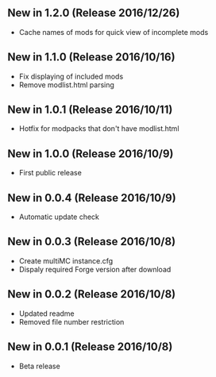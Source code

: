 ## New in 1.2.0 (Release 2016/12/26)
* Cache names of mods for quick view of incomplete mods

## New in 1.1.0 (Release 2016/10/16)
* Fix displaying of included mods
* Remove modlist.html parsing

## New in 1.0.1 (Release 2016/10/11)
* Hotfix for modpacks that don't have modlist.html

## New in 1.0.0 (Release 2016/10/9)
* First public release

## New in 0.0.4 (Release 2016/10/9)
* Automatic update check

## New in 0.0.3 (Release 2016/10/8)
* Create multiMC instance.cfg
* Dispaly required Forge version after download

## New in 0.0.2 (Release 2016/10/8)
* Updated readme
* Removed file number restriction

## New in 0.0.1 (Release 2016/10/8)
* Beta release
